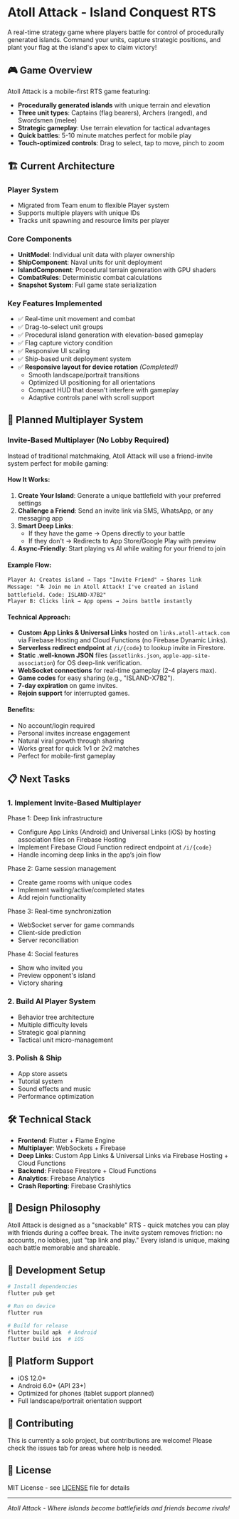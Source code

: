 # Atoll Attack - Island Conquest RTS

A real-time strategy game where players battle for control of procedurally generated islands. Command your units, capture strategic positions, and plant your flag at the island's apex to claim victory!

## 🎮 Game Overview

Atoll Attack is a mobile-first RTS game featuring:

- **Procedurally generated islands** with unique terrain and elevation
- **Three unit types**: Captains (flag bearers), Archers (ranged), and Swordsmen (melee)
- **Strategic gameplay**: Use terrain elevation for tactical advantages
- **Quick battles**: 5-10 minute matches perfect for mobile play
- **Touch-optimized controls**: Drag to select, tap to move, pinch to zoom

## 🏗️ Current Architecture

### Player System

- Migrated from Team enum to flexible Player system
- Supports multiple players with unique IDs
- Tracks unit spawning and resource limits per player

### Core Components

- **UnitModel**: Individual unit data with player ownership
- **ShipComponent**: Naval units for unit deployment
- **IslandComponent**: Procedural terrain generation with GPU shaders
- **CombatRules**: Deterministic combat calculations
- **Snapshot System**: Full game state serialization

### Key Features Implemented

- ✅ Real-time unit movement and combat
- ✅ Drag-to-select unit groups
- ✅ Procedural island generation with elevation-based gameplay
- ✅ Flag capture victory condition
- ✅ Responsive UI scaling
- ✅ Ship-based unit deployment system
- ✅ **Responsive layout for device rotation** *(Completed!)*
  - Smooth landscape/portrait transitions
  - Optimized UI positioning for all orientations
  - Compact HUD that doesn't interfere with gameplay
  - Adaptive controls panel with scroll support

## 🚀 Planned Multiplayer System

### Invite-Based Multiplayer (No Lobby Required)

Instead of traditional matchmaking, Atoll Attack will use a friend-invite system perfect for mobile gaming:

#### How It Works:

1. **Create Your Island**: Generate a unique battlefield with your preferred settings
2. **Challenge a Friend**: Send an invite link via SMS, WhatsApp, or any messaging app
3. **Smart Deep Links**:
   - If they have the game → Opens directly to your battle
   - If they don't → Redirects to App Store/Google Play with preview
4. **Async-Friendly**: Start playing vs AI while waiting for your friend to join

#### Example Flow:

```
Player A: Creates island → Taps "Invite Friend" → Shares link
Message: "🏝️ Join me in Atoll Attack! I've created an island battlefield. Code: ISLAND-X7B2"
Player B: Clicks link → App opens → Joins battle instantly
```

#### Technical Approach:

- **Custom App Links & Universal Links** hosted on `links.atoll-attack.com` via Firebase Hosting and Cloud Functions (no Firebase Dynamic Links).
- **Serverless redirect endpoint** at `/i/{code}` to lookup invite in Firestore.
- **Static .well-known JSON** files (`assetlinks.json`, `apple-app-site-association`) for OS deep-link verification.
- **WebSocket connections** for real-time gameplay (2-4 players max).
- **Game codes** for easy sharing (e.g., "ISLAND-X7B2").
- **7-day expiration** on game invites.
- **Rejoin support** for interrupted games.

#### Benefits:

- No account/login required
- Personal invites increase engagement
- Natural viral growth through sharing
- Works great for quick 1v1 or 2v2 matches
- Perfect for mobile-first gameplay

## 📋 Next Tasks

### 1. Implement Invite-Based Multiplayer

Phase 1: Deep link infrastructure

- Configure App Links (Android) and Universal Links (iOS) by hosting association files on Firebase Hosting
- Implement Firebase Cloud Function redirect endpoint at `/i/{code}`
- Handle incoming deep links in the app’s join flow

Phase 2: Game session management

- Create game rooms with unique codes
- Implement waiting/active/completed states
- Add rejoin functionality

Phase 3: Real-time synchronization

- WebSocket server for game commands
- Client-side prediction
- Server reconciliation

Phase 4: Social features

- Show who invited you
- Preview opponent's island
- Victory sharing

### 2. Build AI Player System

- Behavior tree architecture
- Multiple difficulty levels
- Strategic goal planning
- Tactical unit micro-management

### 3. Polish & Ship

- App store assets
- Tutorial system
- Sound effects and music
- Performance optimization

## 🛠️ Technical Stack

- **Frontend**: Flutter + Flame Engine
- **Multiplayer**: WebSockets + Firebase
- **Deep Links**: Custom App Links & Universal Links via Firebase Hosting + Cloud Functions
- **Backend**: Firebase Firestore + Cloud Functions
- **Analytics**: Firebase Analytics
- **Crash Reporting**: Firebase Crashlytics

## 🎯 Design Philosophy

Atoll Attack is designed as a "snackable" RTS - quick matches you can play with friends during a coffee break. The invite system removes friction: no accounts, no lobbies, just "tap link and play." Every island is unique, making each battle memorable and shareable.

## 🔧 Development Setup

```bash
# Install dependencies
flutter pub get

# Run on device
flutter run

# Build for release
flutter build apk  # Android
flutter build ios  # iOS
```

## 📱 Platform Support

- iOS 12.0+
- Android 6.0+ (API 23+)
- Optimized for phones (tablet support planned)
- Full landscape/portrait orientation support

## 🤝 Contributing

This is currently a solo project, but contributions are welcome! Please check the issues tab for areas where help is needed.

## 📄 License

MIT License - see [LICENSE](LICENSE) file for details

---

*Atoll Attack - Where islands become battlefields and friends become rivals!*

